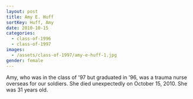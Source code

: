 ```yaml
---
layout: post
title: Amy E. Huff
sortKey: Huff, Amy
date: 2010-10-15
categories:
  - class-of-1996
  - class-of-1997
images:
  - /assets/class-of-1997/amy-e-huff-1.jpg
gender: female
---
```

Amy, who was in the class of '97 but graduated in '96, was a trauma nurse overseas for our soldiers. She died unexpectedly on October 15, 2010. She was 31 years old.
